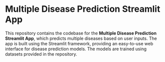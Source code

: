 # Multiple Disease Prediction Streamlit App

This repository contains the codebase for the **Multiple Disease Prediction Streamlit App**, which predicts multiple diseases based on user inputs. The app is built using the Streamlit framework, providing an easy-to-use web interface for disease prediction models. The models are trained using datasets provided in the repository.
